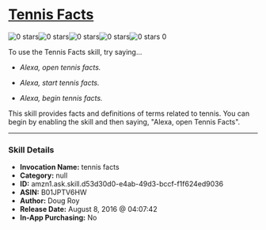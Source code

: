 # [Tennis Facts](http://alexa.amazon.com/#skills/amzn1.ask.skill.d53d30d0-e4ab-49d3-bccf-f1f624ed9036)
![0 stars](../../images/ic_star_border_black_18dp_1x.png)![0 stars](../../images/ic_star_border_black_18dp_1x.png)![0 stars](../../images/ic_star_border_black_18dp_1x.png)![0 stars](../../images/ic_star_border_black_18dp_1x.png)![0 stars](../../images/ic_star_border_black_18dp_1x.png) 0

To use the Tennis Facts skill, try saying...

* *Alexa, open tennis facts.*

* *Alexa, start tennis facts.*

* *Alexa, begin tennis facts.*

This skill provides facts and definitions of terms related to tennis.  You can begin by enabling the skill and then saying, "Alexa, open Tennis Facts".

***

### Skill Details

* **Invocation Name:** tennis facts
* **Category:** null
* **ID:** amzn1.ask.skill.d53d30d0-e4ab-49d3-bccf-f1f624ed9036
* **ASIN:** B01JPTV6HW
* **Author:** Doug Roy
* **Release Date:** August 8, 2016 @ 04:07:42
* **In-App Purchasing:** No
